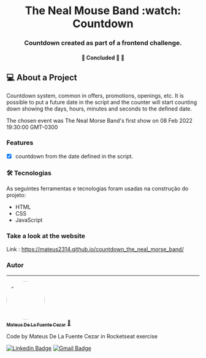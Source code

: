<h1 align="center"> The Neal Mouse Band :watch: Countdown</h1>
<h3 align="center">Countdown created as part of a frontend challenge.</h3>
<h4 align="center"> 
	🚧  Concluded 🚀 🚧
</h4>

## :computer: About a Project
Countdown system, common in offers, promotions, openings, etc. It is possible to put a future date in the script and the counter will start counting down showing the days, hours, minutes and seconds to the defined date.

The chosen event was The Neal Morse Band's first show on 08 Feb 2022 19:30:00 GMT-0300

### Features

- [x] countdown from the date defined in the script.


### 🛠 Tecnologias

As seguintes ferramentas e tecnologias foram usadas na construção do projeto:

- HTML
- CSS
- JavaScript

### Take a look at the website

Link : https://mateus2314.github.io/countdown_the_neal_morse_band/


### Autor
---

<a href="https://www.linkedin.com/in/gabriel-barros-419bb3208/">
 <img style="border-radius: 50%;" src="https://avatars.githubusercontent.com/u/10038792?v=4" width="100px;" alt=""/>
 <br />
 <sub><b>Mateus De La Fuente Cezar</b></sub></a> <a href="https://www.linkedin.com/in/mateus-cezar-a43665a5/" title="Mateus">🚀</a>



Code by Mateus De La Fuente Cezar in Rocketseat exercise

[![Linkedin Badge](https://img.shields.io/badge/-LinkedIn-blue?style=flat-square&logo=Linkedin&logoColor=white&link=https://www.linkedin.com/in/gabriel-barros-419bb3208/)](https://www.linkedin.com/in/mateus-cezar-a43665a5/)
[![Gmail Badge](https://img.shields.io/badge/-Email-c14438?style=flat-square&logo=Gmail&logoColor=white&link=mailto:gabrielalcantarabarros524@gmail.com)](mailto:mateusfuntecezar10@gmail.com)



